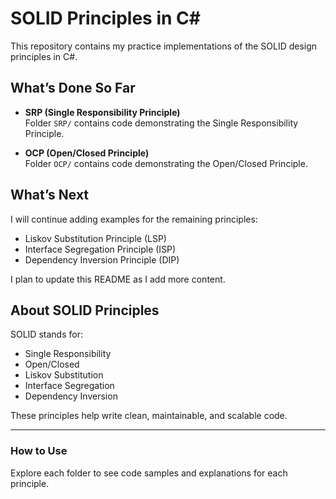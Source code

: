 # SOLID Principles in C#

This repository contains my practice implementations of the SOLID design principles in C#.

## What’s Done So Far

- **SRP (Single Responsibility Principle)**  
  Folder `SRP/` contains code demonstrating the Single Responsibility Principle.

- **OCP (Open/Closed Principle)**  
  Folder `OCP/` contains code demonstrating the Open/Closed Principle.

## What’s Next

I will continue adding examples for the remaining principles:  
- Liskov Substitution Principle (LSP)  
- Interface Segregation Principle (ISP)  
- Dependency Inversion Principle (DIP)

I plan to update this README as I add more content.

## About SOLID Principles

SOLID stands for:  
- Single Responsibility  
- Open/Closed  
- Liskov Substitution  
- Interface Segregation  
- Dependency Inversion

These principles help write clean, maintainable, and scalable code.

---

### How to Use

Explore each folder to see code samples and explanations for each principle.
